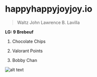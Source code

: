 # happyhappyjoyjoy.io
> Waltz John Lawrence B. Lavilla

**LG: 9 Brebeuf**
1. Chocolate Chips

2. Valorant Points

3. Bobby Chan

![alt text](![anatoly-moskvin-doll](https://user-images.githubusercontent.com/122340938/212211209-6a8df9ab-5323-40cb-aa19-5e2e5313f05b.jpg))
